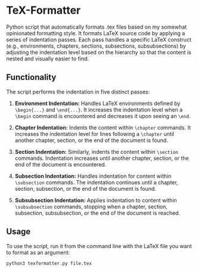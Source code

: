 # TeX-Formatter
Python script that automatically formats .tex files based on my somewhat
opinionated formatting style. It formats LaTeX source code by applying a series
of indentation passes. Each pass handles a specific LaTeX construct (e.g.,
environments, chapters, sections, subsections, subsubsections) by adjusting the
indentation level based on the hierarchy so that the content is nested and
visually easier to find.

## Functionality

The script performs the indentation in five distinct passes:

1.  **Environment Indentation:** Handles LaTeX environments defined by
    `\begin{...}` and `\end{...}`. It increases the indentation level when a
    `\begin` command is encountered and decreases it upon seeing an `\end`.

2.  **Chapter Indentation:** Indents the content within `\chapter` commands. It
    increases the indentation level for lines following a `\chapter` until
    another chapter, section, or the end of the document is found.

3.  **Section Indentation:** Similarly, indents the content within `\section`
    commands. Indentation increases until another chapter, section, or the end
    of the document is encountered.

4.  **Subsection Indentation:** Handles indentation for content within
    `\subsection` commands. The indentation continues until a chapter, section,
    subsection, or the end of the document is found.

5.  **Subsubsection Indentation:** Applies indentation to content within
    `\subsubsection` commands, stopping when a chapter, section, subsection,
    subsubsection, or the end of the document is reached.

## Usage

To use the script, run it from the command line with the LaTeX file you want to
format as an argument:

```bash
python3 texformatter.py file.tex
```
